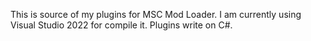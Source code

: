This is source of my plugins for MSC Mod Loader. 
I am currently using Visual Studio 2022 for compile it. 
Plugins write on C#.
